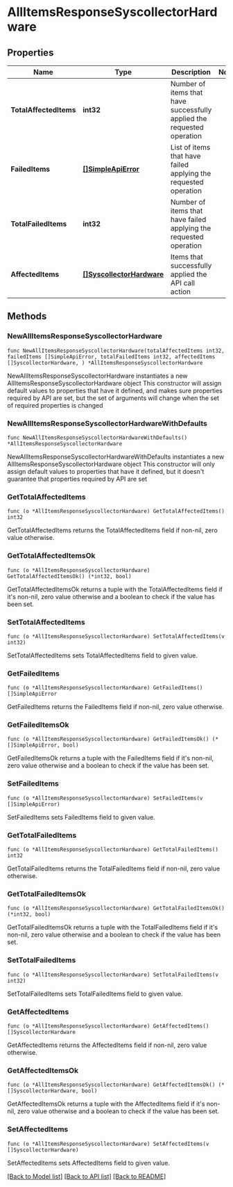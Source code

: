 # AllItemsResponseSyscollectorHardware

## Properties

Name | Type | Description | Notes
------------ | ------------- | ------------- | -------------
**TotalAffectedItems** | **int32** | Number of items that have successfully applied the requested operation | 
**FailedItems** | [**[]SimpleApiError**](SimpleApiError.md) | List of items that have failed applying the requested operation | 
**TotalFailedItems** | **int32** | Number of items that have failed applying the requested operation | 
**AffectedItems** | [**[]SyscollectorHardware**](SyscollectorHardware.md) | Items that successfully applied the API call action | 

## Methods

### NewAllItemsResponseSyscollectorHardware

`func NewAllItemsResponseSyscollectorHardware(totalAffectedItems int32, failedItems []SimpleApiError, totalFailedItems int32, affectedItems []SyscollectorHardware, ) *AllItemsResponseSyscollectorHardware`

NewAllItemsResponseSyscollectorHardware instantiates a new AllItemsResponseSyscollectorHardware object
This constructor will assign default values to properties that have it defined,
and makes sure properties required by API are set, but the set of arguments
will change when the set of required properties is changed

### NewAllItemsResponseSyscollectorHardwareWithDefaults

`func NewAllItemsResponseSyscollectorHardwareWithDefaults() *AllItemsResponseSyscollectorHardware`

NewAllItemsResponseSyscollectorHardwareWithDefaults instantiates a new AllItemsResponseSyscollectorHardware object
This constructor will only assign default values to properties that have it defined,
but it doesn't guarantee that properties required by API are set

### GetTotalAffectedItems

`func (o *AllItemsResponseSyscollectorHardware) GetTotalAffectedItems() int32`

GetTotalAffectedItems returns the TotalAffectedItems field if non-nil, zero value otherwise.

### GetTotalAffectedItemsOk

`func (o *AllItemsResponseSyscollectorHardware) GetTotalAffectedItemsOk() (*int32, bool)`

GetTotalAffectedItemsOk returns a tuple with the TotalAffectedItems field if it's non-nil, zero value otherwise
and a boolean to check if the value has been set.

### SetTotalAffectedItems

`func (o *AllItemsResponseSyscollectorHardware) SetTotalAffectedItems(v int32)`

SetTotalAffectedItems sets TotalAffectedItems field to given value.


### GetFailedItems

`func (o *AllItemsResponseSyscollectorHardware) GetFailedItems() []SimpleApiError`

GetFailedItems returns the FailedItems field if non-nil, zero value otherwise.

### GetFailedItemsOk

`func (o *AllItemsResponseSyscollectorHardware) GetFailedItemsOk() (*[]SimpleApiError, bool)`

GetFailedItemsOk returns a tuple with the FailedItems field if it's non-nil, zero value otherwise
and a boolean to check if the value has been set.

### SetFailedItems

`func (o *AllItemsResponseSyscollectorHardware) SetFailedItems(v []SimpleApiError)`

SetFailedItems sets FailedItems field to given value.


### GetTotalFailedItems

`func (o *AllItemsResponseSyscollectorHardware) GetTotalFailedItems() int32`

GetTotalFailedItems returns the TotalFailedItems field if non-nil, zero value otherwise.

### GetTotalFailedItemsOk

`func (o *AllItemsResponseSyscollectorHardware) GetTotalFailedItemsOk() (*int32, bool)`

GetTotalFailedItemsOk returns a tuple with the TotalFailedItems field if it's non-nil, zero value otherwise
and a boolean to check if the value has been set.

### SetTotalFailedItems

`func (o *AllItemsResponseSyscollectorHardware) SetTotalFailedItems(v int32)`

SetTotalFailedItems sets TotalFailedItems field to given value.


### GetAffectedItems

`func (o *AllItemsResponseSyscollectorHardware) GetAffectedItems() []SyscollectorHardware`

GetAffectedItems returns the AffectedItems field if non-nil, zero value otherwise.

### GetAffectedItemsOk

`func (o *AllItemsResponseSyscollectorHardware) GetAffectedItemsOk() (*[]SyscollectorHardware, bool)`

GetAffectedItemsOk returns a tuple with the AffectedItems field if it's non-nil, zero value otherwise
and a boolean to check if the value has been set.

### SetAffectedItems

`func (o *AllItemsResponseSyscollectorHardware) SetAffectedItems(v []SyscollectorHardware)`

SetAffectedItems sets AffectedItems field to given value.



[[Back to Model list]](../README.md#documentation-for-models) [[Back to API list]](../README.md#documentation-for-api-endpoints) [[Back to README]](../README.md)



